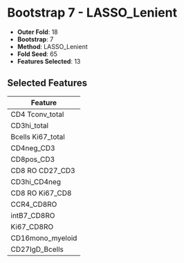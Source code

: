 # Bootstrap 7 - LASSO_Lenient

- **Outer Fold**: 18
- **Bootstrap**: 7
- **Method**: LASSO_Lenient
- **Fold Seed**: 65
- **Features Selected**: 13

## Selected Features

| Feature |
|---------|
| CD4 Tconv_total |
| CD3hi_total |
| Bcells Ki67_total |
| CD4neg_CD3 |
| CD8pos_CD3 |
| CD8 RO CD27_CD3 |
| CD3hi_CD4neg |
| CD8 RO Ki67_CD8 |
| CCR4_CD8RO |
| intB7_CD8RO |
| Ki67_CD8RO |
| CD16mono_myeloid |
| CD27IgD_Bcells |
